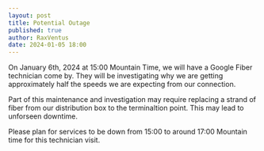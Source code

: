 ```yaml
---
layout: post
title: Potential Outage
published: true
author: RaxVentus
date: 2024-01-05 18:00
---
```


On January 6th, 2024 at 15:00 Mountain Time, we will have a Google Fiber technician come by.
They will be investigating why we are getting approximately half the speeds we are expecting from our connection.

Part of this maintenance and investigation may require replacing a strand of fiber from our distribution box to the terminaltion point.
This may lead to unforseen downtime. 

Please plan for services to be down from 15:00 to around 17:00 Mountain time for this technician visit.